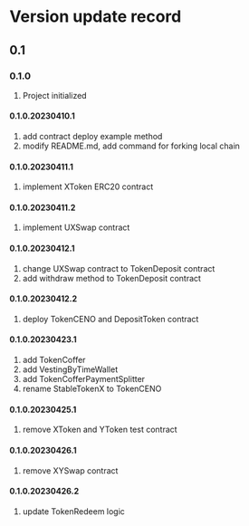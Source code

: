 # Version update record

## 0.1

### 0.1.0

1. Project initialized

#### 0.1.0.20230410.1

1. add contract deploy example method
2. modify README.md, add command for forking local chain

#### 0.1.0.20230411.1

1. implement XToken ERC20 contract

#### 0.1.0.20230411.2

1. implement UXSwap contract

#### 0.1.0.20230412.1

1. change UXSwap contract to TokenDeposit contract
2. add withdraw method to TokenDeposit contract

#### 0.1.0.20230412.2

1. deploy TokenCENO and DepositToken contract

#### 0.1.0.20230423.1

1. add TokenCoffer
2. add VestingByTimeWallet
3. add TokenCofferPaymentSplitter
4. rename StableTokenX to TokenCENO

#### 0.1.0.20230425.1

1. remove XToken and YToken test contract

#### 0.1.0.20230426.1

1. remove XYSwap contract

#### 0.1.0.20230426.2

1. update TokenRedeem logic
